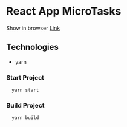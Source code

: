 # React App MicroTasks

Show in browser [Link](https://github.com/facebook/create-react-app)

## Technologies
- yarn

### Start Project
```text
  yarn start
```

### Build Project
```text
  yarn build
```
